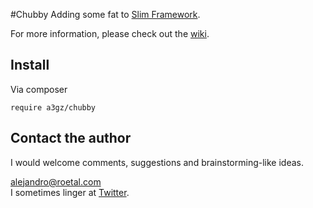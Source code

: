 #Chubby
Adding some fat to [Slim Framework](https://github.com/slimphp/Slim).

For more information, please check out the [wiki](https://github.com/a3gz/chubby/wiki).

## Install 

Via composer 

    require a3gz/chubby 
    

## Contact the author

I would welcome comments, suggestions and brainstorming-like ideas.

[alejandro@roetal.com](mailto:alejandro@roetal.com)   
I sometimes linger at [Twitter](https://twitter.com/alejandroarbiza).
